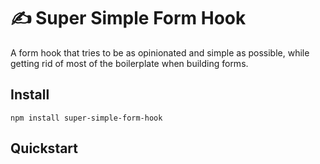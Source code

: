 # ✍️ Super Simple Form Hook

A form hook that tries to be as opinionated and simple as possible, while getting rid of most of the boilerplate when building forms.


## Install

```
npm install super-simple-form-hook
```

## Quickstart

<!-- TODO -->
